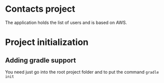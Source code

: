 # Contacts project

The application holds the list of users and is based on AWS.

# Project initialization
## Adding gradle support
You need just go into the root project folder and to put the command `gradle init`
